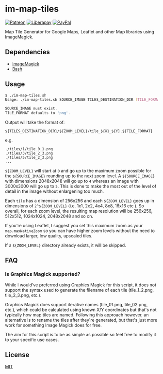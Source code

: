# im-map-tiles

[![Patreon](https://img.shields.io/badge/patreon-donate-f96854.svg)](https://www.patreon.com/jahed)
[![Liberapay](https://img.shields.io/badge/liberapay-donate-d9b113.svg)](https://liberapay.com/jahed)
[![PayPal](https://img.shields.io/badge/paypal-donate-009cde.svg)](https://paypal.me/jahed/5)

Map Tile Generator for Google Maps, Leaflet and other Map libraries using ImageMagick.

## Dependencies

- [ImageMagick](https://www.imagemagick.org)
- [Bash](https://en.wikipedia.org/wiki/Bash_%28Unix_shell%29)

## Usage

```sh
$ ./im-map-tiles.sh 
Usage: ./im-map-tiles.sh SOURCE_IMAGE TILES_DESTINATION_DIR [TILE_FORMAT]

SOURCE_IMAGE must exist.
TILE_FORMAT defaults to 'png'.
```

Output will take the format of:

```
${TILES_DESTINATION_DIR}/${ZOOM_LEVEL}/tile_${X}_${Y}.${TILE_FORMAT}
```

e.g.

```
./tiles/1/tile_0_1.png
./tiles/3/tile_2_3.png
./tiles/5/tile_2_3.png
...
```

`${ZOOM_LEVEL}` will start at `0` and go up to the maximum zoom possible for the `${SOURCE_IMAGE}` rounding up to the next zoom
level. A `${SOURCE_IMAGE}` with dimensions 2048x2048 will go up to `4` whereas an image with 3000x3000 will go up to `5`. This
is done to make the most out of the level of detail in the image without enlargening too much.

Each `tile` has a dimension of 256x256 and each `${ZOOM_LEVEL}` goes up in dimensions of `2^${ZOOM_LEVEL}` (i.e. 1x1, 2x2, 4x4,
8x8, 16x16 etc.). So overall, for each zoom level, the resulting map resolution will be 256x256, 512x512, 1024x1024, 2048x2048
and so on.

If you're using Leaflet, I suggest you set this maximum zoom as your `map.maxNativeZoom` so you can have higher zoom levels
without the need to download larger, low quality, upscaled tiles.

If a `${ZOOM_LEVEL}` directory already exists, it will be skipped.

## FAQ

### Is Graphics Magick supported?

While I would've preferred using Graphics Magick for this script, it does not support the syntax used to generate the filename of each tile (tile_1_2.png, tile_2_3.png, etc.).

Graphics Magick does support iterative names (tile_01.png, tile_02.png, etc.), which could be calculated using known X/Y coordinates but that's not typically how map tiles are named. Following this approach however, an alternative is to rename the tiles after they're generated, but that's just more work for something Image Magick does for free.

The aim for this script is to be as simple as possible so feel free to modify it to your specific use cases.

## License

[MIT](LICENSE)
